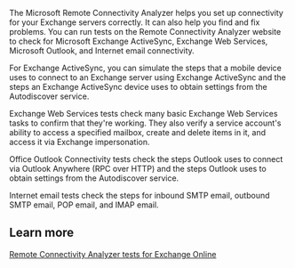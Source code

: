 The Microsoft Remote Connectivity Analyzer helps you set up connectivity for your Exchange servers correctly. It can also help you find and fix problems. You can run tests on the Remote Connectivity Analyzer website to check for Microsoft Exchange ActiveSync, Exchange Web Services, Microsoft Outlook, and Internet email connectivity. 

For Exchange ActiveSync, you can simulate the steps that a mobile device uses to connect to an Exchange server using Exchange ActiveSync and the steps an Exchange ActiveSync device uses to obtain settings from the Autodiscover service.  

Exchange Web Services tests check many basic Exchange Web Services tasks to confirm that they're working. They also verify a service account's ability to access a specified mailbox, create and delete items in it, and access it via Exchange impersonation.  

Office Outlook Connectivity tests check the steps Outlook uses to connect via Outlook Anywhere (RPC over HTTP) and the steps Outlook uses to obtain settings from the Autodiscover service. 

Internet email tests check the steps for inbound SMTP email, outbound SMTP email, POP email, and IMAP email. 

## Learn more

[Remote Connectivity Analyzer tests for Exchange Online](/exchange/clients-and-mobile-in-exchange-online/remote-connectivity-analyzer-tests) 

 